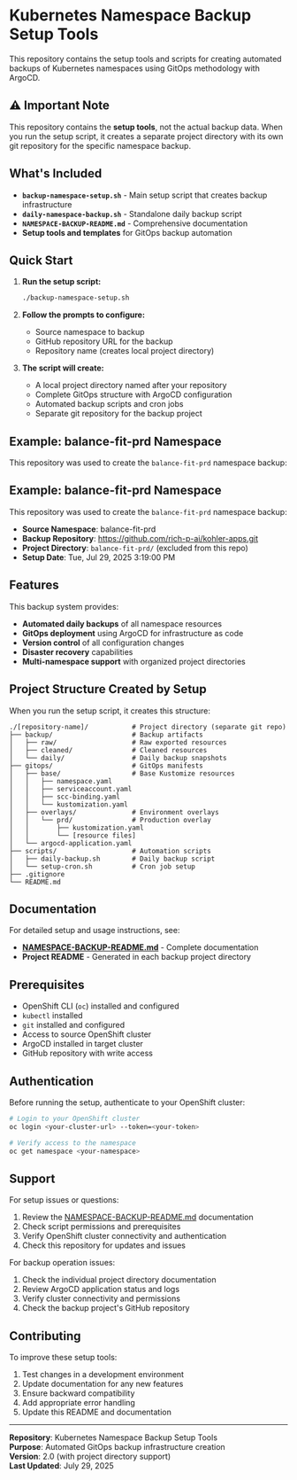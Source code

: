 # Kubernetes Namespace Backup Setup Tools

This repository contains the setup tools and scripts for creating automated backups of Kubernetes namespaces using GitOps methodology with ArgoCD.

## ⚠️ Important Note

This repository contains the **setup tools**, not the actual backup data. When you run the setup script, it creates a separate project directory with its own git repository for the specific namespace backup.

## What's Included

- **`backup-namespace-setup.sh`** - Main setup script that creates backup infrastructure
- **`daily-namespace-backup.sh`** - Standalone daily backup script  
- **`NAMESPACE-BACKUP-README.md`** - Comprehensive documentation
- **Setup tools and templates** for GitOps backup automation

## Quick Start

1. **Run the setup script:**
   ```bash
   ./backup-namespace-setup.sh
   ```

2. **Follow the prompts to configure:**
   - Source namespace to backup
   - GitHub repository URL for the backup
   - Repository name (creates local project directory)

3. **The script will create:**
   - A local project directory named after your repository
   - Complete GitOps structure with ArgoCD configuration
   - Automated backup scripts and cron jobs
   - Separate git repository for the backup project

## Example: balance-fit-prd Namespace

This repository was used to create the `balance-fit-prd` namespace backup:

## Example: balance-fit-prd Namespace

This repository was used to create the `balance-fit-prd` namespace backup:

- **Source Namespace**: balance-fit-prd
- **Backup Repository**: https://github.com/rich-p-ai/kohler-apps.git
- **Project Directory**: `balance-fit-prd/` (excluded from this repo)
- **Setup Date**: Tue, Jul 29, 2025  3:19:00 PM

## Features

This backup system provides:
- **Automated daily backups** of all namespace resources
- **GitOps deployment** using ArgoCD for infrastructure as code
- **Version control** of all configuration changes
- **Disaster recovery** capabilities
- **Multi-namespace support** with organized project directories

## Project Structure Created by Setup

When you run the setup script, it creates this structure:

```
./[repository-name]/           # Project directory (separate git repo)
├── backup/                    # Backup artifacts
│   ├── raw/                   # Raw exported resources
│   ├── cleaned/               # Cleaned resources
│   └── daily/                 # Daily backup snapshots
├── gitops/                    # GitOps manifests
│   ├── base/                  # Base Kustomize resources
│   │   ├── namespace.yaml
│   │   ├── serviceaccount.yaml
│   │   ├── scc-binding.yaml
│   │   └── kustomization.yaml
│   ├── overlays/              # Environment overlays
│   │   └── prd/               # Production overlay
│   │       ├── kustomization.yaml
│   │       └── [resource files]
│   └── argocd-application.yaml
├── scripts/                   # Automation scripts
│   ├── daily-backup.sh        # Daily backup script
│   └── setup-cron.sh          # Cron job setup
├── .gitignore
└── README.md
```

## Documentation

For detailed setup and usage instructions, see:
- **[NAMESPACE-BACKUP-README.md](NAMESPACE-BACKUP-README.md)** - Complete documentation
- **Project README** - Generated in each backup project directory

## Prerequisites

- OpenShift CLI (`oc`) installed and configured
- `kubectl` installed
- `git` installed and configured
- Access to source OpenShift cluster
- ArgoCD installed in target cluster
- GitHub repository with write access

## Authentication

Before running the setup, authenticate to your OpenShift cluster:

```bash
# Login to your OpenShift cluster
oc login <your-cluster-url> --token=<your-token>

# Verify access to the namespace
oc get namespace <your-namespace>
```

## Support

For setup issues or questions:
1. Review the [NAMESPACE-BACKUP-README.md](NAMESPACE-BACKUP-README.md) documentation
2. Check script permissions and prerequisites
3. Verify OpenShift cluster connectivity and authentication
4. Check this repository for updates and issues

For backup operation issues:
1. Check the individual project directory documentation
2. Review ArgoCD application status and logs
3. Verify cluster connectivity and permissions
4. Check the backup project's GitHub repository

## Contributing

To improve these setup tools:
1. Test changes in a development environment
2. Update documentation for any new features
3. Ensure backward compatibility
4. Add appropriate error handling
5. Update this README and documentation

---

**Repository**: Kubernetes Namespace Backup Setup Tools  
**Purpose**: Automated GitOps backup infrastructure creation  
**Version**: 2.0 (with project directory support)  
**Last Updated**: July 29, 2025
